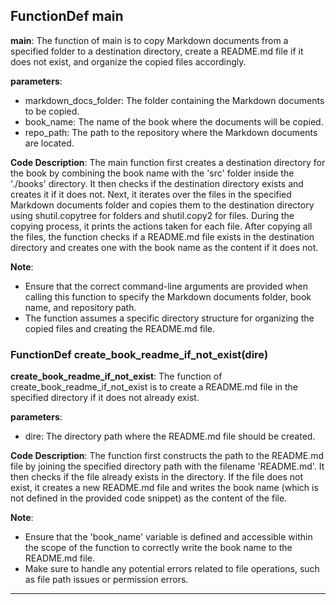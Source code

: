 ## FunctionDef main
**main**: The function of main is to copy Markdown documents from a specified folder to a destination directory, create a README.md file if it does not exist, and organize the copied files accordingly.

**parameters**:
- markdown_docs_folder: The folder containing the Markdown documents to be copied.
- book_name: The name of the book where the documents will be copied.
- repo_path: The path to the repository where the Markdown documents are located.

**Code Description**:
The main function first creates a destination directory for the book by combining the book name with the 'src' folder inside the './books' directory. It then checks if the destination directory exists and creates it if it does not. Next, it iterates over the files in the specified Markdown documents folder and copies them to the destination directory using shutil.copytree for folders and shutil.copy2 for files. During the copying process, it prints the actions taken for each file. After copying all the files, the function checks if a README.md file exists in the destination directory and creates one with the book name as the content if it does not.

**Note**:
- Ensure that the correct command-line arguments are provided when calling this function to specify the Markdown documents folder, book name, and repository path.
- The function assumes a specific directory structure for organizing the copied files and creating the README.md file.
### FunctionDef create_book_readme_if_not_exist(dire)
**create_book_readme_if_not_exist**: The function of create_book_readme_if_not_exist is to create a README.md file in the specified directory if it does not already exist.

**parameters**:
- dire: The directory path where the README.md file should be created.

**Code Description**:
The function first constructs the path to the README.md file by joining the specified directory path with the filename 'README.md'. It then checks if the file already exists in the directory. If the file does not exist, it creates a new README.md file and writes the book name (which is not defined in the provided code snippet) as the content of the file.

**Note**:
- Ensure that the 'book_name' variable is defined and accessible within the scope of the function to correctly write the book name to the README.md file.
- Make sure to handle any potential errors related to file operations, such as file path issues or permission errors.
***

